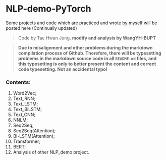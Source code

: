 # NLP-demo-PyTorch

Some projects and code which are practiced and wrote by myself will be posted here (Continually updated)

> Code by Tae Hwan Jung, **modify and analysis by WangYH-BUPT**

> **Due to misalignment and other problems during the markdown compilation process of Github. Therefore, there will be typesetting problems in the markdown source code in all `README.md` files, and this typesetting is only to better present the content and correct code typesetting. Not an accidental typo!**

### Contents:

1. Word2Vec;   
2. Text_RNN;    
3. Text_LSTM;    
4. Text_BiLSTM;    
5. Text_CNN;    
6. NNLM;
7. Seq2Seq;
8. Seq2Seq(Attention); 
9. Bi-LSTM(Attention);
10. Transformer;
11. BERT;
12. Analysis of other NLP_demo project.
